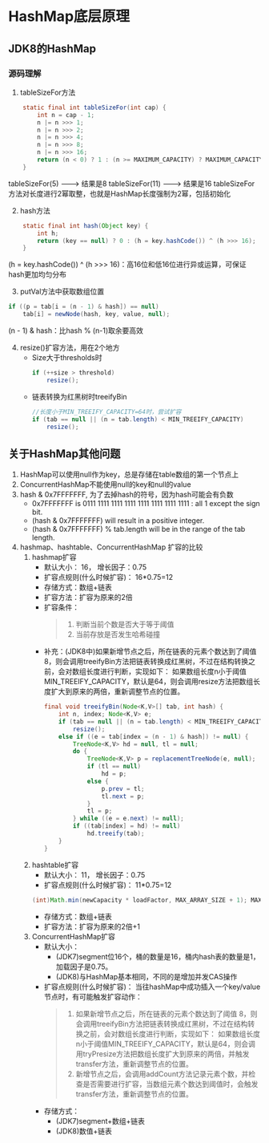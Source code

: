 # HashMap底层原理
## JDK8的HashMap

### 源码理解
1. tableSizeFor方法
```java
    static final int tableSizeFor(int cap) {
        int n = cap - 1;
        n |= n >>> 1;
        n |= n >>> 2;
        n |= n >>> 4;
        n |= n >>> 8;
        n |= n >>> 16;
        return (n < 0) ? 1 : (n >= MAXIMUM_CAPACITY) ? MAXIMUM_CAPACITY : n + 1;
    }
```
tableSizeFor(5) ---> 结果是8
tableSizeFor(11) ---> 结果是16
tableSizeFor方法对长度进行2幂取整，也就是HashMap长度强制为2幂，包括初始化

2. hash方法
```java
    static final int hash(Object key) {
        int h;
        return (key == null) ? 0 : (h = key.hashCode()) ^ (h >>> 16);
    }
```
(h = key.hashCode()) ^ (h >>> 16)：高16位和低16位进行异或运算，可保证hash更加均匀分布

3. putVal方法中获取数组位置
```java
if ((p = tab[i = (n - 1) & hash]) == null)
    tab[i] = newNode(hash, key, value, null);
```
(n - 1) & hash：比hash % (n-1)取余要高效

4. resize()扩容方法，用在2个地方
    + Size大于thresholds时
        ```java
        if (++size > threshold)
            resize();
        ```
    + 链表转换为红黑树时treeifyBin
        ```java
        //长度小于MIN_TREEIFY_CAPACITY=64时，尝试扩容
        if (tab == null || (n = tab.length) < MIN_TREEIFY_CAPACITY)
            resize();
        ```



## 关于HashMap其他问题
1. HashMap可以使用null作为key，总是存储在table数组的第一个节点上
2. ConcurrentHashMap不能使用null的key和null的value
3. hash & 0x7FFFFFFF, 为了去掉hash的符号，因为hash可能会有负数
    - 0x7FFFFFFF is 0111 1111 1111 1111 1111 1111 1111 1111 : all 1 except the sign bit.
    - (hash & 0x7FFFFFFF) will result in a positive integer.
    - (hash & 0x7FFFFFFF) % tab.length will be in the range of the tab length.
4. hashmap、hashtable、ConcurrentHashMap 扩容的比较
    1. hashmap扩容
        + 默认大小： 16， 增长因子：0.75
        + 扩容点规则(什么时候扩容)： 16*0.75=12
        + 存储方式：数组+链表
        + 扩容方法：扩容为原来的2倍
        + 扩容条件：
            > 1. 判断当前个数是否大于等于阈值
            > 2. 当前存放是否发生哈希碰撞
        + 补充：​(JDK8中)如果新增节点之后，所在链表的元素个数达到了阈值 8，则会调用treeifyBin方法把链表转换成红黑树，不过在结构转换之前，会对数组长度进行判断，实现如下：
如果数组长度n小于阈值MIN_TREEIFY_CAPACITY，默认是64，则会调用resize方法把数组长度扩大到原来的两倍，重新调整节点的位置。
            ```java
            final void treeifyBin(Node<K,V>[] tab, int hash) {
                int n, index; Node<K,V> e;
                if (tab == null || (n = tab.length) < MIN_TREEIFY_CAPACITY)
                    resize();
                else if ((e = tab[index = (n - 1) & hash]) != null) {
                    TreeNode<K,V> hd = null, tl = null;
                    do {
                        TreeNode<K,V> p = replacementTreeNode(e, null);
                        if (tl == null)
                            hd = p;
                        else {
                            p.prev = tl;
                            tl.next = p;
                        }
                        tl = p;
                    } while ((e = e.next) != null);
                    if ((tab[index] = hd) != null)
                        hd.treeify(tab);
                }
            }​​
            ```
    2. hashtable扩容
        + 默认大小： 11， 增长因子：0.75
        + 扩容点规则(什么时候扩容)： 11*0.75=12
        ```java
        (int)Math.min(newCapacity * loadFactor, MAX_ARRAY_SIZE + 1); MAX_ARRAY_SIZE = Integer.MAX_VALUE - 8;
        ```
        + 存储方式：数组+链表
        + 扩容方法：扩容为原来的2倍+1
    3. ConcurrentHashMap扩容
        + 默认大小： 
            + (JDK7)segment位16个，桶的数量是16，桶内hash表的数量是1，加载因子是0.75。
            + (JDK8)与HashMap基本相同，不同的是增加并发CAS操作
        + 扩容点规则(什么时候扩容)：
当往hashMap中成功插入一个key/value节点时，有可能触发扩容动作：
            > 1. 如果新增节点之后，所在链表的元素个数达到了阈值 8，则会调用treeifyBin方法把链表转换成红黑树，不过在结构转换之前，会对数组长度进行判断，实现如下：
            如果数组长度n小于阈值MIN_TREEIFY_CAPACITY，默认是64，则会调用tryPresize方法把数组长度扩大到原来的两倍，并触发transfer方法，重新调整节点的位置。
            > 2. 新增节点之后，会调用addCount方法记录元素个数，并检查是否需要进行扩容，当数组元素个数达到阈值时，会触发transfer方法，重新调整节点的位置。
        + 存储方式：
            + (JDK7)segment+数组+链表
            + (JDK8)数值+链表